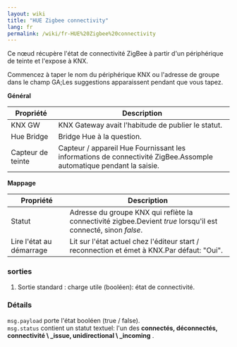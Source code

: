 ```yaml
---
layout: wiki
title: "HUE Zigbee connectivity"
lang: fr
permalink: /wiki/fr-HUE%20Zigbee%20connectivity
---
```

Ce nœud récupère l'état de connectivité ZigBee à partir d'un périphérique de teinte et l'expose à KNX. 

Commencez à taper le nom du périphérique KNX ou l'adresse de groupe dans le champ GA;Les suggestions apparaissent pendant que vous tapez.

**Général**

| Propriété | Description |
|-|-|
|KNX GW |KNX Gateway avait l'habitude de publier le statut.|
|Hue Bridge |Bridge Hue à la question.|
|Capteur de teinte |Capteur / appareil Hue Fournissant les informations de connectivité ZigBee.Assomple automatique pendant la saisie.|

**Mappage**

| Propriété | Description |
|-|-|
|Statut |Adresse du groupe KNX qui reflète la connectivité zigbee.Devient _true_ lorsqu'il est connecté, sinon _false_.|
|Lire l'état au démarrage |Lit sur l'état actuel chez l'éditeur start / reconnection et émet à KNX.Par défaut: "Oui".|

### sorties

1. Sortie standard
: charge utile (booléen): état de connectivité.

### Détails

`msg.payload` porte l'état booléen (true / false). \
`msg.status` contient un statut textuel: l'un des **connectés, déconnectés, connectivité \ _issue, unidirectional \ _incoming** .
